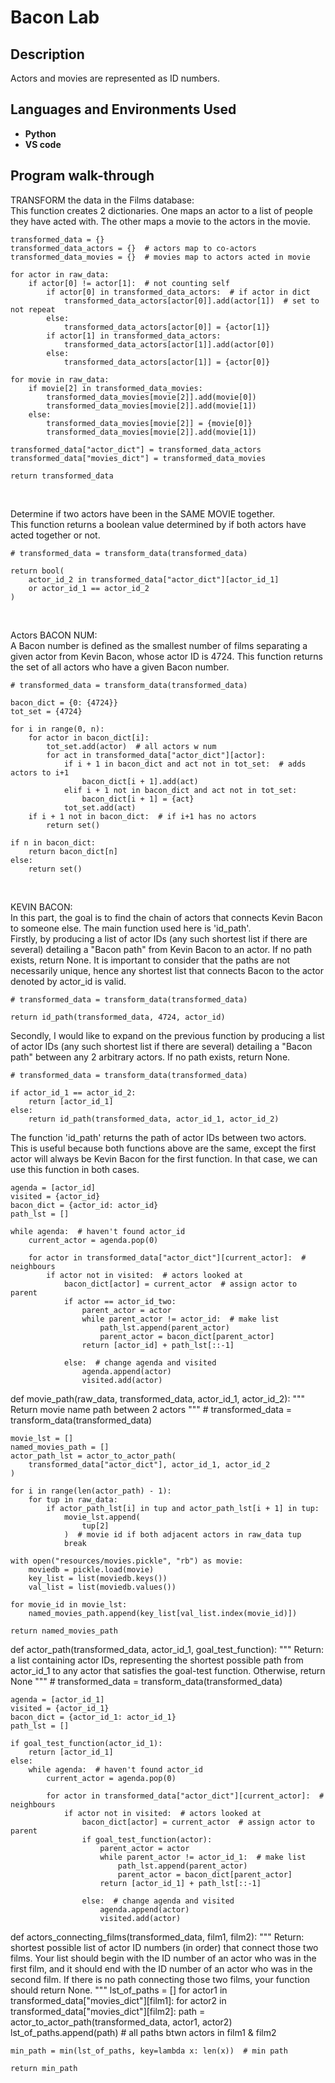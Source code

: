 <h1>Bacon Lab</h1>
<h2>Description</h2>
Actors and movies are represented as ID numbers.<br />

<h2>Languages and Environments Used</h2>

- <b>Python</b> 
- <b>VS code</b>

<h2>Program walk-through</h2>

<p align="left">
TRANSFORM the data in the Films database:<br/>
This function creates 2 dictionaries. One maps an actor to a list of people they have acted with. The other maps a movie to the actors in the movie. <br/>

    transformed_data = {}
    transformed_data_actors = {}  # actors map to co-actors
    transformed_data_movies = {}  # movies map to actors acted in movie

    for actor in raw_data:
        if actor[0] != actor[1]:  # not counting self
            if actor[0] in transformed_data_actors:  # if actor in dict
                transformed_data_actors[actor[0]].add(actor[1])  # set to not repeat
            else:
                transformed_data_actors[actor[0]] = {actor[1]}
            if actor[1] in transformed_data_actors:
                transformed_data_actors[actor[1]].add(actor[0])
            else:
                transformed_data_actors[actor[1]] = {actor[0]}

    for movie in raw_data:
        if movie[2] in transformed_data_movies:
            transformed_data_movies[movie[2]].add(movie[0])
            transformed_data_movies[movie[2]].add(movie[1])
        else:
            transformed_data_movies[movie[2]] = {movie[0]}
            transformed_data_movies[movie[2]].add(movie[1])

    transformed_data["actor_dict"] = transformed_data_actors
    transformed_data["movies_dict"] = transformed_data_movies

    return transformed_data

<br/>
<p align="left">
Determine if two actors have been in the SAME MOVIE together.<br/>
This function returns a boolean value determined by if both actors have acted together or not.<br/>

    # transformed_data = transform_data(transformed_data)
    
    return bool(
        actor_id_2 in transformed_data["actor_dict"][actor_id_1]
        or actor_id_1 == actor_id_2
    )

<br/>
<p align="left">
Actors BACON NUM:<br/>
A Bacon number is defined as the smallest number of films separating a given actor from Kevin Bacon, whose actor ID is 4724. This function returns the set of all actors who have a given Bacon number.<br/>


    # transformed_data = transform_data(transformed_data)

    bacon_dict = {0: {4724}}
    tot_set = {4724}

    for i in range(0, n):
        for actor in bacon_dict[i]:
            tot_set.add(actor)  # all actors w num
            for act in transformed_data["actor_dict"][actor]:
                if i + 1 in bacon_dict and act not in tot_set:  # adds actors to i+1
                    bacon_dict[i + 1].add(act)
                elif i + 1 not in bacon_dict and act not in tot_set:
                    bacon_dict[i + 1] = {act}
                tot_set.add(act)
        if i + 1 not in bacon_dict:  # if i+1 has no actors
            return set()

    if n in bacon_dict:
        return bacon_dict[n]
    else:
        return set()



<br/>
<p align="left">
KEVIN BACON:<br/>
In this part, the goal is to find the chain of actors that connects Kevin Bacon to someone else. The main function used here is 'id_path'. <br/> 
Firstly, by producing a list of actor IDs (any such shortest list if there are several) detailing a "Bacon path" from Kevin Bacon to an actor. If no path exists, return None. It is important to consider that the paths are not necessarily unique, hence any shortest list that connects Bacon to the actor denoted by actor_id is valid.<br/> 
    
    # transformed_data = transform_data(transformed_data)

    return id_path(transformed_data, 4724, actor_id)

Secondly, I would like to expand on the previous function by producing a list of actor IDs (any such shortest list if there are several) detailing a "Bacon path" between any 2 arbitrary actors. If no path exists, return None.<br/> 

    # transformed_data = transform_data(transformed_data)

    if actor_id_1 == actor_id_2:
        return [actor_id_1]
    else:
        return id_path(transformed_data, actor_id_1, actor_id_2)



The function 'id_path' returns the path of actor IDs between two actors. This is useful because both functions above are the same, except the first actor will always be Kevin Bacon for the first function. In that case, we can use this function in both cases. <br/>

    agenda = [actor_id]
    visited = {actor_id}
    bacon_dict = {actor_id: actor_id}
    path_lst = []

    while agenda:  # haven't found actor_id
        current_actor = agenda.pop(0)

        for actor in transformed_data["actor_dict"][current_actor]:  # neighbours
            if actor not in visited:  # actors looked at
                bacon_dict[actor] = current_actor  # assign actor to parent
                if actor == actor_id_two:
                    parent_actor = actor
                    while parent_actor != actor_id:  # make list
                        path_lst.append(parent_actor)
                        parent_actor = bacon_dict[parent_actor]
                    return [actor_id] + path_lst[::-1]

                else:  # change agenda and visited
                    agenda.append(actor)
                    visited.add(actor)



def movie_path(raw_data, transformed_data, actor_id_1, actor_id_2):
    """
    Return movie name path between
    2 actors
    """
    # transformed_data = transform_data(transformed_data)

    movie_lst = []
    named_movies_path = []
    actor_path_lst = actor_to_actor_path(
        transformed_data["actor_dict"], actor_id_1, actor_id_2
    )

    for i in range(len(actor_path) - 1):
        for tup in raw_data:
            if actor_path_lst[i] in tup and actor_path_lst[i + 1] in tup:
                movie_lst.append(
                    tup[2]
                )  # movie id if both adjacent actors in raw_data tup
                break

    with open("resources/movies.pickle", "rb") as movie:
        moviedb = pickle.load(movie)
        key_list = list(moviedb.keys())
        val_list = list(moviedb.values())

    for movie_id in movie_lst:
        named_movies_path.append(key_list[val_list.index(movie_id)])

    return named_movies_path


def actor_path(transformed_data, actor_id_1, goal_test_function):
    """
    Return: a list containing actor IDs,
    representing the shortest possible path from actor_id_1
    to any actor that satisfies the goal-test function.
    Otherwise, return None
    """
    # transformed_data = transform_data(transformed_data)

    agenda = [actor_id_1]
    visited = {actor_id_1}
    bacon_dict = {actor_id_1: actor_id_1}
    path_lst = []

    if goal_test_function(actor_id_1):
        return [actor_id_1]
    else:
        while agenda:  # haven't found actor_id
            current_actor = agenda.pop(0)

            for actor in transformed_data["actor_dict"][current_actor]:  # neighbours
                if actor not in visited:  # actors looked at
                    bacon_dict[actor] = current_actor  # assign actor to parent
                    if goal_test_function(actor):
                        parent_actor = actor
                        while parent_actor != actor_id_1:  # make list
                            path_lst.append(parent_actor)
                            parent_actor = bacon_dict[parent_actor]
                        return [actor_id_1] + path_lst[::-1]

                    else:  # change agenda and visited
                        agenda.append(actor)
                        visited.add(actor)


def actors_connecting_films(transformed_data, film1, film2):
    """
    Return: shortest possible list of actor ID numbers (in order) 
    that connect those two films. Your list should begin with the 
    ID number of an actor who was in the first film, and it should 
    end with the ID number of an actor who was in the second film.
    If there is no path connecting those two films, your function should return None.
    """
    lst_of_paths = []
    for actor1 in transformed_data["movies_dict"][film1]:
        for actor2 in transformed_data["movies_dict"][film2]:
            path = actor_to_actor_path(transformed_data, actor1, actor2)
            lst_of_paths.append(path)  # all paths btwn actors in film1 & film2

    min_path = min(lst_of_paths, key=lambda x: len(x))  # min path

    return min_path
